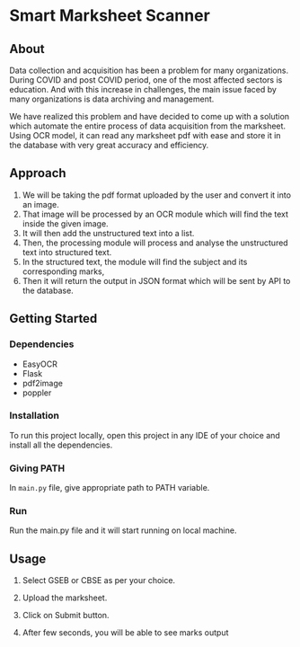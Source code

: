 # Smart Marksheet Scanner

## About

Data collection and acquisition has been a problem for many organizations.
During COVID and post COVID period, one of the most affected sectors is
education. And with this increase in challenges, the main issue faced by
many organizations is data archiving and management. 

We have realized this problem and have decided to come up with a solution
which automate the entire process of data acquisition from the marksheet.
Using OCR model, it can read any marksheet pdf with ease and store it in
the database with very great accuracy and efficiency.




## Approach

1. We will be taking the pdf format uploaded by the user and convert it into an image.
2. That image will be processed by an OCR module which will find the text inside the given image.
3. It will then add the unstructured text into a list.
4. Then, the processing module will process and analyse the unstructured text into structured text.
5. In the structured text, the module will find the subject and its corresponding marks,
6. Then it will return the output in JSON format which will be sent by API to the database.




## Getting Started

### Dependencies
* EasyOCR
* Flask
* pdf2image
* poppler

### Installation
To run this project locally, open this project in any IDE of your choice and install all the dependencies.

### Giving PATH
In `main.py` file, give appropriate path to PATH variable.

### Run
Run the main.py file and it will start running on local machine.




## Usage

1. Select GSEB or CBSE as per your choice.

2. Upload the marksheet.

3. Click on Submit button.

4. After few seconds, you will be able to see marks output 
